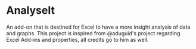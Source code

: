 # AnalyseIt
An add-on that is destined for Excel to have a more insight analysis of data and graphs. 
This project is inspired from @aduguid's project regarding Excel Add-ins and properties, all credits go to him as well. 
